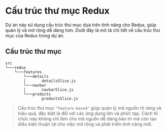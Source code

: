 # Cấu trúc thư mục Redux

Dự án này sử dụng cấu trúc thư mục dựa trên tính năng cho Redux, giúp quản lý và mở rộng dễ dàng hơn. Dưới đây là mô tả chi tiết về cấu trúc thư mục của Redux trong dự án.

## Cấu trúc thư mục

```plaintext
src
└───redux
    └───features
        └───details
        │       detailsSlice.js
        └───navbar
        │       navbarSlice.js
        └───products
                productsSlice.js
```
> Cấu trúc thư mục `"feature-based"` giúp quản lý mã nguồn rõ ràng và hiệu quả, đặc biệt là đối với các ứng dụng lớn và phức tạp. Cách tổ chức này không chỉ làm cho mã nguồn dễ dàng bảo trì mà còn tạo điều kiện thuận lợi cho việc mở rộng và phát triển tính năng mới.
